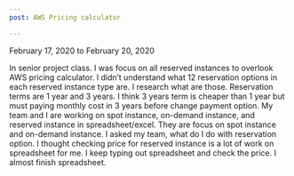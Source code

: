 ```yaml
---
post: AWS Pricing calculator

---
```


February 17, 2020 to February 20, 2020

In senior project class. I was focus on all reserved instances to overlook AWS pricing calculator. I didn’t understand what 12 reservation options in each reserved instance type are. I research what are those. Reservation terms are 1 year and 3 years. I think 3 years term is cheaper than 1 year but must paying monthly cost in 3 years before change payment option. My team and I are working on spot instance, on-demand instance, and reserved instance in spreadsheet/excel. They are focus on spot instance and on-demand instance. I asked my team, what do I do with reservation option. I thought checking price for reserved instance is a lot of work on spreadsheet for me. I keep typing out spreadsheet and check the price. I almost finish spreadsheet.
